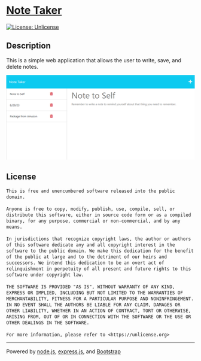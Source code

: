 # [Note Taker]()

[![License: Unlicense](https://img.shields.io/badge/license-Unlicense-blue.svg)](http://unlicense.org/)

## Description
This is a simple web application that allows the user to write, save, and delete notes.

![Screenshot](./public/assets/images/READMEscreenshot.png)

  
## License
```
This is free and unencumbered software released into the public domain.

Anyone is free to copy, modify, publish, use, compile, sell, or
distribute this software, either in source code form or as a compiled
binary, for any purpose, commercial or non-commercial, and by any
means.

In jurisdictions that recognize copyright laws, the author or authors
of this software dedicate any and all copyright interest in the
software to the public domain. We make this dedication for the benefit
of the public at large and to the detriment of our heirs and
successors. We intend this dedication to be an overt act of
relinquishment in perpetuity of all present and future rights to this
software under copyright law.

THE SOFTWARE IS PROVIDED "AS IS", WITHOUT WARRANTY OF ANY KIND,
EXPRESS OR IMPLIED, INCLUDING BUT NOT LIMITED TO THE WARRANTIES OF
MERCHANTABILITY, FITNESS FOR A PARTICULAR PURPOSE AND NONINFRINGEMENT.
IN NO EVENT SHALL THE AUTHORS BE LIABLE FOR ANY CLAIM, DAMAGES OR
OTHER LIABILITY, WHETHER IN AN ACTION OF CONTRACT, TORT OR OTHERWISE,
ARISING FROM, OUT OF OR IN CONNECTION WITH THE SOFTWARE OR THE USE OR
OTHER DEALINGS IN THE SOFTWARE.

For more information, please refer to <https://unlicense.org>
```
---
Powered by [node.js](https://nodejs.org/en), [express.js](https://expressjs.com/), and [Bootstrap](https://getbootstrap.com/)

